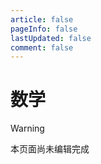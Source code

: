 ```yaml
---
article: false
pageInfo: false
lastUpdated: false
comment: false
---
```


# 数学

> [!warning]
> 本页面尚未编辑完成